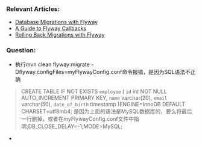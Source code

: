 ### Relevant Articles:
- [Database Migrations with Flyway](http://www.baeldung.com/database-migrations-with-flyway)
- [A Guide to Flyway Callbacks](http://www.baeldung.com/flyway-callbacks)
- [Rolling Back Migrations with Flyway](https://www.baeldung.com/flyway-roll-back)

### Question:
- 执行mvn clean flyway:migrate -Dflyway.configFiles=myFlywayConfig.conf命令报错，是因为SQL语法不正确
> CREATE TABLE IF NOT EXISTS `employee` (
`id` int NOT NULL AUTO_INCREMENT PRIMARY KEY,
`name` varchar(20),
`email` varchar(50),
`date_of_birth` timestamp
)ENGINE=InnoDB DEFAULT CHARSET=utf8mb4;
> 是因为上面的语法是MySQL数据库的，要么将最后一行删掉，或者在myFlywayConfig.conf文件中指明;DB_CLOSE_DELAY=-1;MODE=MySQL;
- 
